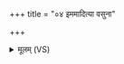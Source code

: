 +++
title = "०४ इममादित्या वसुना"

+++
<details><summary>मूलम् (VS)</summary>

इ॒ममा॑दित्या॒ वसु॑ना॒ समु॑क्षते॒मम॑ग्ने वर्धय वावृधा॒नः। इ॒ममि॑न्द्र॒ सं सृ॑ज वी॒र्ये॑णा॒स्मिन्त्रि॒वृच्छ्र॑यतां पोषयि॒ष्णु ॥
</details>